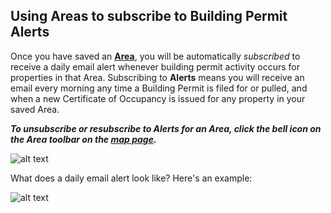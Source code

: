 
## Using Areas to subscribe to Building Permit Alerts
Once you have saved an [**Area**](https://www.citiesense.com/docs/pages/02-Areas.md), you will be automatically *subscribed* to receive a daily email alert whenever building permit activity occurs for properties in that Area. Subscribing to **Alerts** means you will receive an email every morning any time a Building Permit is filed for or pulled, and when a new Certificate of Occupancy is issued for any property in your saved Area. 
 
*__To unsubscribe or resubscribe to Alerts for an Area, click the bell icon on the Area toolbar on the [map page](https://www.citiesense.com/cities/new-york-city).__*
 
 


![alt text](https://s1.gifyu.com/images/ezgif.com-video-to-gif-9.gif "Unsubscribe and subscribe to Alerts for a saved Area")

What does a daily email alert look like? Here's an example:


![alt text](https://farm5.staticflickr.com/4638/25144585038_379c045ca2_k.jpg "Example of daily email alerts")





